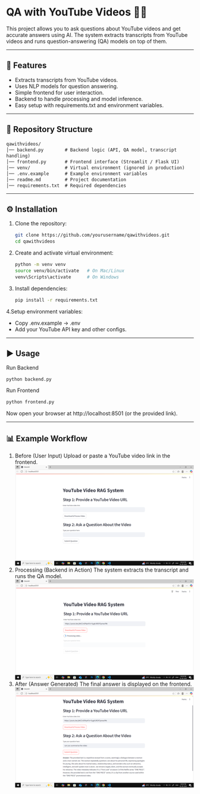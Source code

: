 # QA with YouTube Videos 🎥🤖
This project allows you to ask questions about YouTube videos and get accurate answers using AI. The system extracts transcripts from YouTube videos and runs question-answering (QA) models on top of them.

---

## 🚀 Features
- Extracts transcripts from YouTube videos.
- Uses NLP models for question answering.
- Simple frontend for user interaction.
- Backend to handle processing and model inference.
- Easy setup with requirements.txt and environment variables.

---

## 📂 Repository Structure
```
qawithvideos/
│── backend.py        # Backend logic (API, QA model, transcript handling)
│── frontend.py       # Frontend interface (Streamlit / Flask UI)
│── venv/             # Virtual environment (ignored in production)
│── .env.example      # Example environment variables
│── readme.md         # Project documentation
│── requirements.txt  # Required dependencies
```

---

## ⚙️ Installation
1. Clone the repository:
   ```bash
   git clone https://github.com/yourusername/qawithvideos.git
   cd qawithvideos
   ```
2. Create and activate virtual environment:
   ```bash
   python -m venv venv
   source venv/bin/activate   # On Mac/Linux
   venv\Scripts\activate      # On Windows
   ```
3. Install dependencies:
   ```bash
   pip install -r requirements.txt
   ```
4.Setup environment variables:
- Copy .env.example → .env
- Add your YouTube API key and other configs.

---

## ▶️ Usage
Run Backend
```bas
python backend.py
```
Run Frontend
```bash
python frontend.py
```
Now open your browser at http://localhost:8501 (or the provided link).

---

## 📊 Example Workflow
1. Before (User Input)
Upload or paste a YouTube video link in the frontend.
![Alt Text](exg1.png)
2. Processing (Backend in Action)
The system extracts the transcript and runs the QA model.
![Alt Text](exg2.png)
3. After (Answer Generated)
The final answer is displayed on the frontend.
![Alt Text](exg3.png)


